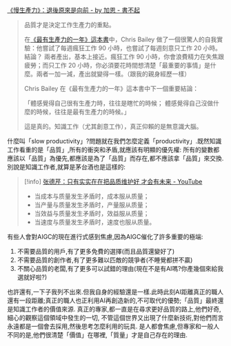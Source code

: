 [《慢生產力》：退後原來是向前 - by 加恩 - 書不起](https://chiukaun.substack.com/p/61c?utm_source=post-email-title&publication_id=787284&post_id=150943407&utm_campaign=email-post-title&isFreemail=true&r=1aamtb&triedRedirect=true&utm_medium=email)

> 品質才是決定工作生產力的重點。
> 
> 在[《最有生產力的一年》這本書](https://chiukaun.substack.com/p/085)中，Chris Bailey 做了一個很驚人的自我實驗：他嘗試了每週瘋狂工作 90 小時，也嘗試了每週刻意只工作 20 小時。結論？
> 兩者產出，基本上接近。瘋狂工作 90 小時，你會浪費精力在失焦跟疲勞；而只工作 20 小時，你必須要花時間想清楚「最重要的事情」是什麼。兩者一加一減，產出就變得一樣。（跟我的親身經歷一樣）
> 
> Chris Bailey 在《最有生產力的一年》這本書中下一個重要結論：
> 
> 「體感覺得自己很有生產力時，往往是瞎忙的時候；
> 體感覺得自己沒做什麼的時候，往往是最有生產力的時候。」
> 
> 這是真的。知識工作（尤其創意工作），真正仰賴的是無意識大腦。

什麼叫「slow productivity」?問題就在我們怎麼定義「productivity」.既然知識工作看重的是「品質」,所有的衝突和矛盾,就應該有明顯的優先權: 所有的變數都應該以「品質」為優先,都應該是為了「品質」而存在,都不應該拿「品質」來交換. 別說是知識工作者,就算是茅台酒也是這樣的:

> [!info]
> [张德芹：只有实实在在把品质维护好 才会有未来 - YouTube](https://www.youtube.com/watch?v=FogpeTXW4Y4)
> 
> - 当成本与质量发生矛盾时，成本服从质量；
> - 当产量与质量发生矛盾时，产量服从质量；
> - 当效益与质量发生矛盾时，效益服从质量；
> - 当速度与质量发生矛盾时，速度也服从质量。  

有些人會對AIGC的現在進行式感到焦慮,因為AIGC催化了許多重要的極端:

1. 不需要品質的用戶,有了更多免費的選擇(而且品質還變好了)
2. 不需要品質的創作者,有了更多難以匹敵的競爭者(不睡覺都拼不贏)
3. 不關心品質的老闆,有了更多可以試錯的理由(現在不是有AI嗎?你產幾個來給我選就好啦?)

也許還有,一下子我列不出來.但我自身的經驗還是一樣.此時此刻AI距離真正的職人還有一段距離;真正的職人也正利用AI再創造新的,不可取代的優勢;「品質」最終還是知識工作者的價值來源. 真正的專家,都一直是在尋求更好品質的路上,他們好奇,細心的觀察這個領域中發生的一切, 不管這個世界又出現了什麼新技術,對他們而言永遠都是一個會去採用,然後思考怎麼利用的玩具. 是人都會焦慮,但專家和一般人不同的是,他們很清楚「價值」在哪裡,「質量」才是自己存在的理由.